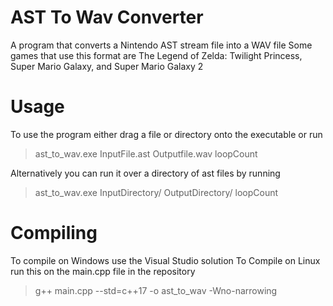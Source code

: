 # AST To Wav Converter
 A program that converts a Nintendo AST stream file into a WAV file
 Some games that use this format are The Legend of Zelda: Twilight Princess, Super Mario Galaxy, and Super Mario Galaxy 2

# Usage
 To use the program either drag a file or directory onto the executable or run
 > ast_to_wav.exe InputFile.ast Outputfile.wav loopCount

 Alternatively you can run it over a directory of ast files by running
 > ast_to_wav.exe InputDirectory/ OutputDirectory/ loopCount

# Compiling
 To compile on Windows use the Visual Studio solution
 To Compile on Linux run this on the main.cpp file in the repository
 > g++ main.cpp --std=c++17 -o ast_to_wav -Wno-narrowing